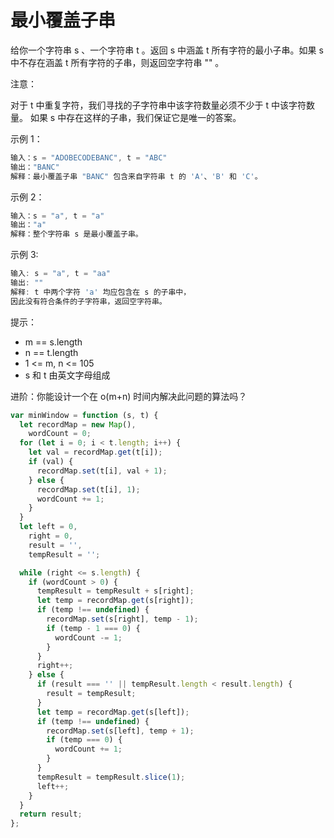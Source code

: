 # 最小覆盖子串

给你一个字符串 s 、一个字符串 t 。返回 s 中涵盖 t 所有字符的最小子串。如果 s 中不存在涵盖 t 所有字符的子串，则返回空字符串 "" 。

注意：

对于 t 中重复字符，我们寻找的子字符串中该字符数量必须不少于 t 中该字符数量。
如果 s 中存在这样的子串，我们保证它是唯一的答案。

示例 1：

```js
输入：s = "ADOBECODEBANC", t = "ABC"
输出："BANC"
解释：最小覆盖子串 "BANC" 包含来自字符串 t 的 'A'、'B' 和 'C'。
```

示例 2：

```js
输入：s = "a", t = "a"
输出："a"
解释：整个字符串 s 是最小覆盖子串。
```

示例 3:

```js
输入: s = "a", t = "aa"
输出: ""
解释: t 中两个字符 'a' 均应包含在 s 的子串中，
因此没有符合条件的子字符串，返回空字符串。
```

提示：

- m == s.length
- n == t.length
- 1 <= m, n <= 105
- s 和 t 由英文字母组成

进阶：你能设计一个在 o(m+n) 时间内解决此问题的算法吗？

```js
var minWindow = function (s, t) {
  let recordMap = new Map(),
    wordCount = 0;
  for (let i = 0; i < t.length; i++) {
    let val = recordMap.get(t[i]);
    if (val) {
      recordMap.set(t[i], val + 1);
    } else {
      recordMap.set(t[i], 1);
      wordCount += 1;
    }
  }
  let left = 0,
    right = 0,
    result = '',
    tempResult = '';

  while (right <= s.length) {
    if (wordCount > 0) {
      tempResult = tempResult + s[right];
      let temp = recordMap.get(s[right]);
      if (temp !== undefined) {
        recordMap.set(s[right], temp - 1);
        if (temp - 1 === 0) {
          wordCount -= 1;
        }
      }
      right++;
    } else {
      if (result === '' || tempResult.length < result.length) {
        result = tempResult;
      }
      let temp = recordMap.get(s[left]);
      if (temp !== undefined) {
        recordMap.set(s[left], temp + 1);
        if (temp === 0) {
          wordCount += 1;
        }
      }
      tempResult = tempResult.slice(1);
      left++;
    }
  }
  return result;
};
```
